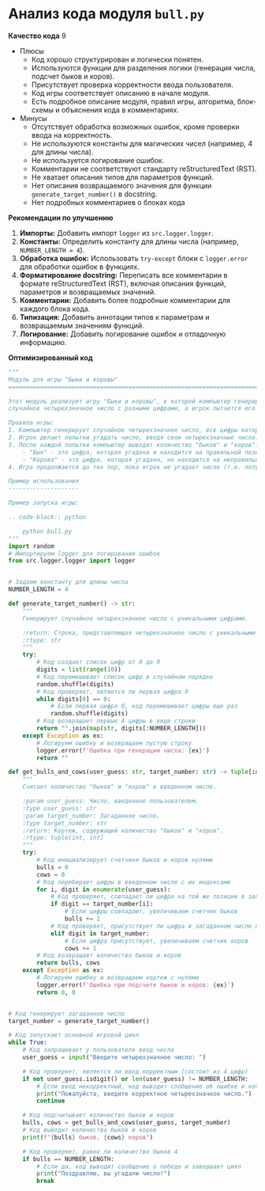 # Анализ кода модуля `bull.py`

**Качество кода**
9
-  Плюсы
    - Код хорошо структурирован и логически понятен.
    - Используются функции для разделения логики (генерация числа, подсчет быков и коров).
    - Присутствует проверка корректности ввода пользователя.
    - Код игры соответствует описанию в начале модуля.
    - Есть подробное описание модуля, правил игры, алгоритма, блок-схемы и объяснения кода в комментариях.
-  Минусы
    - Отсутствует обработка возможных ошибок, кроме проверки ввода на корректность.
    - Не используются константы для магических чисел (например, 4 для длины числа).
    - Не используется логирование ошибок.
    - Комментарии не соответствуют стандарту reStructuredText (RST).
    - Не хватает описания типов для параметров функций.
    - Нет описания возвращаемого значения для функции `generate_target_number()` в docstring.
    - Нет подробных комментариев о блоках кода

**Рекомендации по улучшению**

1.  **Импорты:** Добавить импорт `logger` из `src.logger.logger`.
2.  **Константы:** Определить константу для длины числа (например, `NUMBER_LENGTH = 4`).
3.  **Обработка ошибок:** Использовать `try-except` блоки с `logger.error` для обработки ошибок в функциях.
4.  **Форматирование docstring:** Переписать все комментарии в формате reStructuredText (RST), включая описания функций, параметров и возвращаемых значений.
5.  **Комментарии:** Добавить более подробные комментарии для каждого блока кода.
6.  **Типизация:** Добавить аннотации типов к параметрам и возвращаемым значениям функций.
7.  **Логирование:** Добавить логирование ошибок и отладочную информацию.

**Оптимизированный код**

```python
"""
Модуль для игры "Быки и коровы"
=========================================================================================

Этот модуль реализует игру "Быки и коровы", в которой компьютер генерирует
случайное четырехзначное число с разными цифрами, а игрок пытается его угадать.

Правила игры:
1. Компьютер генерирует случайное четырехзначное число, все цифры которого различны.
2. Игрок делает попытки угадать число, вводя свои четырехзначные числа.
3. После каждой попытки компьютер выводит количество "быков" и "коров".
    - "Бык" - это цифра, которая угадана и находится на правильной позиции.
    - "Корова" - это цифра, которая угадана, но находится на неправильной позиции.
4. Игра продолжается до тех пор, пока игрок не угадает число (т.е. получит 4 "быка").

Пример использования
--------------------

Пример запуска игры:

.. code-block:: python

    python bull.py
"""
import random
# Импортируем logger для логирования ошибок
from src.logger.logger import logger


# Задаем константу для длины числа
NUMBER_LENGTH = 4

def generate_target_number() -> str:
    """
    Генерирует случайное четырехзначное число с уникальными цифрами.

    :return: Строка, представляющая четырехзначное число с уникальными цифрами.
    :rtype: str
    """
    try:
        # Код создает список цифр от 0 до 9
        digits = list(range(10))
        # Код перемешивает список цифр в случайном порядке
        random.shuffle(digits)
        # Код проверяет, является ли первая цифра 0
        while digits[0] == 0:
            # Если первая цифра 0, код перемешивает цифры еще раз
            random.shuffle(digits)
        # Код возвращает первые 4 цифры в виде строки
        return "".join(map(str, digits[:NUMBER_LENGTH]))
    except Exception as ex:
        # Логируем ошибку и возвращаем пустую строку
        logger.error(f'Ошибка при генерации числа: {ex}')
        return ""

def get_bulls_and_cows(user_guess: str, target_number: str) -> tuple[int, int]:
    """
    Считает количество "быков" и "коров" в введенном числе.

    :param user_guess: Число, введенное пользователем.
    :type user_guess: str
    :param target_number: Загаданное число.
    :type target_number: str
    :return: Кортеж, содержащий количество "быков" и "коров".
    :rtype: tuple[int, int]
    """
    try:
        # Код инициализирует счетчики быков и коров нулями
        bulls = 0
        cows = 0
        # Код перебирает цифры в введенном числе с их индексами
        for i, digit in enumerate(user_guess):
            # Код проверяет, совпадает ли цифра на той же позиции в загаданном числе
            if digit == target_number[i]:
                # Если цифры совпадают, увеличиваем счетчик быков
                bulls += 1
            # Код проверяет, присутствует ли цифра в загаданном числе на другой позиции
            elif digit in target_number:
                # Если цифра присутствует, увеличиваем счетчик коров
                cows += 1
        # Код возвращает количество быков и коров
        return bulls, cows
    except Exception as ex:
        # Логируем ошибку и возвращаем кортеж с нулями
        logger.error(f'Ошибка при подсчете быков и коров: {ex}')
        return 0, 0


# Код генерирует загаданное число
target_number = generate_target_number()

# Код запускает основной игровой цикл
while True:
    # Код запрашивает у пользователя ввод числа
    user_guess = input("Введите четырехзначное число: ")

    # Код проверяет, является ли ввод корректным (состоит из 4 цифр)
    if not user_guess.isdigit() or len(user_guess) != NUMBER_LENGTH:
        # Если ввод некорректный, код выводит сообщение об ошибке и начинает новый виток цикла
        print("Пожалуйста, введите корректное четырехзначное число.")
        continue

    # Код подсчитывает количество быков и коров
    bulls, cows = get_bulls_and_cows(user_guess, target_number)
    # Код выводит количество быков и коров
    print(f"{bulls} быков, {cows} коров")

    # Код проверяет, равно ли количество быков 4
    if bulls == NUMBER_LENGTH:
        # Если да, код выводит сообщение о победе и завершает цикл
        print("Поздравляю, вы угадали число!")
        break
```